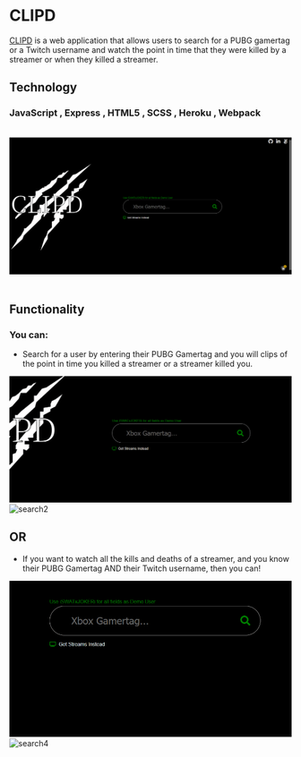 # CLIPD

[CLIPD](https://clipd.herokuapp.com) is a web application that allows users to search for a PUBG gamertag or a Twitch username and watch the point in time that they were killed by a streamer or when they killed a streamer.

## Technology
### JavaScript , Express , HTML5 , SCSS , Heroku , Webpack
<br/>
<div><img src="/src/images/clipd.PNG" alt="index"></div>
<br/>

## Functionality
### You can:
* Search for a user by entering their PUBG Gamertag and you will clips of the point in time you killed a streamer or a streamer killed you.

<img src="/src/images/clipd2.gif" alt="search">
<img src="/src/images/clipd3.gif" alt="search2">

## OR
* If you want to watch all the kills and deaths of a streamer, and you know their PUBG Gamertag AND their Twitch username, then you can!

<img src="/src/images/clipd4.gif" alt="search3">

<img src="/src/images/clipd5.gif" alt="search4">

